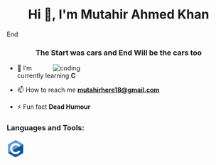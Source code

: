 <h1 align="center">Hi 👋, I'm Mutahir Ahmed Khan</h1>
End <h3 align="center">The Start was cars and End Will be the cars too</h3>

<img align="right" alt="coding" width="400" src="https://www.bing.com/th/id/OGC.1002d82ed4f715f2a8160086de72d134?pid=1.7&rurl=https%3a%2f%2fmedia.giphy.com%2fmedia%2fJswaQVuTNWp56%2fgiphy.gif&ehk=U7QfDhZVhQQvegzEPU10sgCqarO7u8vgbeuU8oO4Csk%3d">


- 🌱 I’m currently learning **C**

- 📫 How to reach me **mutahirhere18@gmail.com**

- ⚡ Fun fact **Dead Humour**



<h3 align="left">Languages and Tools:</h3>
<p align="left"> <a href="https://www.cprogramming.com/" target="_blank" rel="noreferrer"> <img src="https://raw.githubusercontent.com/devicons/devicon/master/icons/c/c-original.svg" alt="c" width="40" height="40"/> </a> </p>
